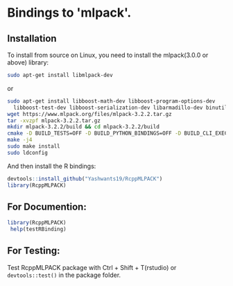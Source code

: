 # Bindings to 'mlpack'.

## Installation

To install from source on Linux, you need to install the mlpack(3.0.0 or above) library:

```sh
sudo apt-get install libmlpack-dev
```
or 

```sh
sudo apt-get install libboost-math-dev libboost-program-options-dev
  libboost-test-dev libboost-serialization-dev libarmadillo-dev binutils-dev
wget https://www.mlpack.org/files/mlpack-3.2.2.tar.gz
tar -xvzpf mlpack-3.2.2.tar.gz
mkdir mlpack-3.2.2/build && cd mlpack-3.2.2/build
cmake -D BUILD_TESTS=OFF -D BUILD_PYTHON_BINDINGS=OFF -D BUILD_CLI_EXECUTABLES=OFF ../
make -j4
sudo make install
sudo ldconfig
```

And then install the R bindings:

```r
devtools::install_github("Yashwants19/RcppMLPACK")
library(RcppMLPACK)
```

## For Documention:

```r
library(RcppMLPACK)
 help(testRBinding)
```

## For Testing:

Test RcppMLPACK package with Ctrl + Shift + T(rstudio) or `devtools::test()` in the package folder.


